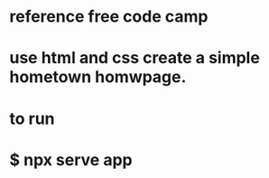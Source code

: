 # reference free code camp
#  use html and css create a simple hometown homwpage.
# to run
# $ npx serve app